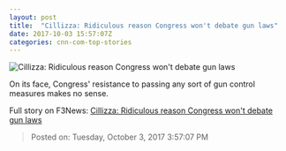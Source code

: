 ```yaml
---
layout: post
title:  "Cillizza: Ridiculous reason Congress won't debate gun laws"
date: 2017-10-03 15:57:07Z
categories: cnn-com-top-stories
---
```


![Cillizza: Ridiculous reason Congress won't debate gun laws](http://i2.cdn.cnn.com/cnnnext/dam/assets/171003144110-us-guns1-super-tease.jpg)

On its face, Congress' resistance to passing any sort of gun control measures makes no sense.


Full story on F3News: [Cillizza: Ridiculous reason Congress won't debate gun laws](http://www.f3nws.com/n/3SxaHJ)

> Posted on: Tuesday, October 3, 2017 3:57:07 PM
